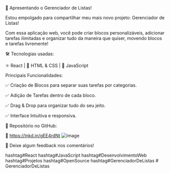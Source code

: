 📢 Apresentando o Gerenciador de Listas! 

Estou empolgado para compartilhar meu mais novo projeto: Gerenciador de Listas! 

Com essa aplicação web, você pode criar blocos personalizáveis, adicionar tarefas ilimitadas e organizar tudo da maneira que quiser, movendo blocos e tarefas livremente! 



🛠 Tecnologias usadas:

⚛️ React | 🎨 HTML & CSS | 🚀 JavaScript



Principais Funcionalidades:

✅ Criação de Blocos para separar suas tarefas por categorias.

 ✅ Adição de Tarefas dentro de cada bloco.

 ✅ Drag & Drop para organizar tudo do seu jeito.

 ✅ Interface Intuitiva e responsiva.



📌 Repositório no GitHub:

 🔗 https://lnkd.in/gEE4rdNt
![image](https://github.com/user-attachments/assets/21752d32-0a6d-4292-8ec6-4a93dbb88129)



💬 Deixe algum feedback nos comentários! 



hashtag#React hashtag#JavaScript hashtag#DesenvolvimentoWeb hashtag#Projetos hashtag#OpenSource hashtag#GerenciadorDeListas
#   G e r e n c i a d o r D e L i s t a s  
 
